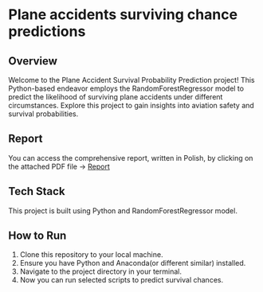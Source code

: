 # Plane accidents surviving chance predictions

## Overview

Welcome to the Plane Accident Survival Probability Prediction project! This Python-based endeavor employs the RandomForestRegressor model to predict the likelihood of surviving plane accidents under different circumstances. Explore this project to gain insights into aviation safety and survival probabilities.

## Report
You can access the comprehensive report, written in Polish, by clicking on the attached PDF file &rarr; [Report](./Report.pdf)

## Tech Stack

This project is built using Python and RandomForestRegressor model.

## How to Run

1. Clone this repository to your local machine.
2. Ensure you have Python and Anaconda(or different similar) installed.
3. Navigate to the project directory in your terminal.
4. Now you can run selected scripts to predict survival chances.
